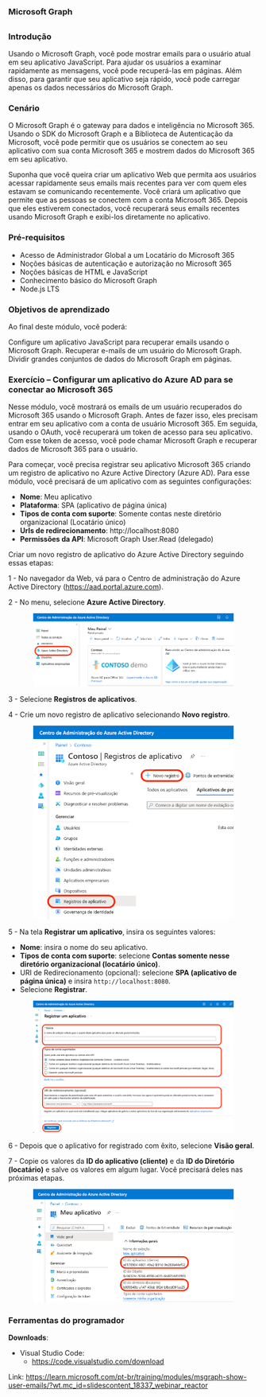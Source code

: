 ##
### Microsoft Graph
##


### Introdução

Usando o Microsoft Graph, você pode mostrar emails para o usuário atual em seu aplicativo JavaScript. Para ajudar os usuários a examinar rapidamente as mensagens, você pode recuperá-las em páginas. Além disso, para garantir que seu aplicativo seja rápido, você pode carregar apenas os dados necessários do Microsoft Graph.


### Cenário

O Microsoft Graph é o gateway para dados e inteligência no Microsoft 365. Usando o SDK do Microsoft Graph e a Biblioteca de Autenticação da Microsoft, você pode permitir que os usuários se conectem ao seu aplicativo com sua conta Microsoft 365 e mostrem dados do Microsoft 365 em seu aplicativo.

Suponha que você queira criar um aplicativo Web que permita aos usuários acessar rapidamente seus emails mais recentes para ver com quem eles estavam se comunicando recentemente. Você criará um aplicativo que permite que as pessoas se conectem com a conta Microsoft 365. Depois que eles estiverem conectados, você recuperará seus emails recentes usando Microsoft Graph e exibi-los diretamente no aplicativo.

### Pré-requisitos

- Acesso de Administrador Global a um Locatário do Microsoft 365
- Noções básicas de autenticação e autorização no Microsoft 365
- Noções básicas de HTML e JavaScript
- Conhecimento básico do Microsoft Graph
- Node.js LTS

### Objetivos de aprendizado

Ao final deste módulo, você poderá:

Configure um aplicativo JavaScript para recuperar emails usando o Microsoft Graph.
Recuperar e-mails de um usuário do Microsoft Graph.
Dividir grandes conjuntos de dados do Microsoft Graph em páginas.



### Exercício – Configurar um aplicativo do Azure AD para se conectar ao Microsoft 365

Nesse módulo, você mostrará os emails de um usuário recuperados do Microsoft 365 usando o Microsoft Graph. Antes de fazer isso, eles precisam entrar em seu aplicativo com a conta de usuário Microsoft 365. Em seguida, usando o OAuth, você recuperará um token de acesso para seu aplicativo. Com esse token de acesso, você pode chamar Microsoft Graph e recuperar dados de Microsoft 365 para o usuário.

Para começar, você precisa registrar seu aplicativo Microsoft 365 criando um registro de aplicativo no Azure Active Directory (Azure AD). Para esse módulo, você precisará de um aplicativo com as seguintes configurações:

- **Nome**: Meu aplicativo
- **Plataforma**: SPA (aplicativo de página única)
- **Tipos de conta com suporte**: Somente contas neste diretório organizacional (Locatário único)
- **UrIs de redirecionamento**: http://localhost:8080
- **Permissões da API**: Microsoft Graph User.Read (delegado)

Criar um novo registro de aplicativo do Azure Active Directory seguindo essas etapas:

1 - No navegador da Web, vá para o Centro de administração do Azure Active Directory (https://aad.portal.azure.com).

2 - No menu, selecione **Azure Active Directory**.

<p align="center">
  <img alt="...." src="./assets/azure-active-directory.png" width="80%">
</p>

3 - Selecione **Registros de aplicativos**.

4 - Crie um novo registro de aplicativo selecionando **Novo registro**.

<p align="center">
  <img alt="...." src="./assets/new-registration.png" width="80%">
</p>

5 - Na tela **Registrar um aplicativo**, insira os seguintes valores:

- **Nome**: insira o nome do seu aplicativo.
- **Tipos de conta com suporte**: selecione **Contas somente nesse diretório organizacional (locatário único)**.
- URI de Redirecionamento (opcional): selecione **SPA (aplicativo de página única)** e insira `http://localhost:8080`.
- Selecione **Registrar**.

<p align="center">
  <img alt="...." src="./assets/register-app.png" width="80%">
</p>

6 - Depois que o aplicativo for registrado com êxito, selecione **Visão geral**.

7 - Copie os valores da **ID do aplicativo (cliente)** e da **ID do Diretório (locatário)** e salve os valores em algum lugar. Você precisará deles nas próximas etapas.

<p align="center">
  <img alt="...." src="./assets/app-id.png" width="80%">
</p>




































### Ferramentas do programador

**Downloads**:

- Visual Studio Code: 
    - https://code.visualstudio.com/download 



Link: https://learn.microsoft.com/pt-br/training/modules/msgraph-show-user-emails/?wt.mc_id=slidescontent_18337_webinar_reactor


